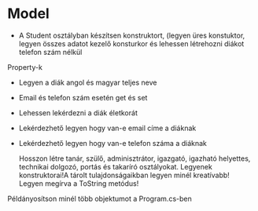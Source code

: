 # Model
 - A Student osztályban készítsen konstruktort, (legyen üres konstuktor, legyen összes adatot kezelő konsturkor és lehessen létrehozni diákot telefon szám nélkül

 Property-k  
- Legyen a diák angol és magyar teljes neve
- Email és telefon szám esetén get és set
- Lehessen lekérdezni a diák életkorát
- Lekérdezhető legyen hogy van-e email címe a diáknak
- Lekérdezhető legyen hogy van-e telefon száma a diáknak

  Hosszon létre tanár, szülő, adminisztrátor, igazgató, igazható helyettes, technikai dolgozó, portás és takaríró osztályokat.
  Legyenek konstruktorai!A tárolt tulajdonságaikban legyen minél kreatívabb! Legyen megírva a ToString metódus!


Példányosítson minél több objektumot a Program.cs-ben
